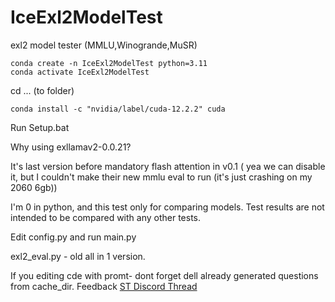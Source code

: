 # IceExl2ModelTest

exl2 model tester (MMLU,Winogrande,MuSR)

```
conda create -n IceExl2ModelTest python=3.11
conda activate IceExl2ModelTest
```

cd ... (to folder)

```
conda install -c "nvidia/label/cuda-12.2.2" cuda
```

Run Setup.bat

Why using exllamav2-0.0.21?

It's last version before mandatory flash attention in v0.1 ( yea we can disable it, but I couldn't make their new mmlu eval to run (it's just crashing on my 2060 6gb))

I'm 0 in python, and this test only for comparing models. Test results are not intended to be compared with any other tests.

Edit config.py and run main.py

exl2_eval.py - old all in 1 version.

If you editing cde with promt- dont forget dell already generated questions from cache_dir.
Feedback  [ST Discord Thread](https://discord.com/channels/1100685673633153084/1259572507157991474)
